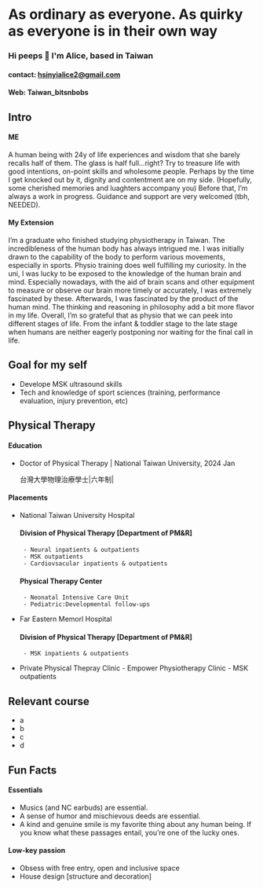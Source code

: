 # As ordinary as everyone. As quirky as everyone is in their own way 

### Hi peeps 👋 I'm Alice, based in Taiwan 
#### contact: hsinyialice2@gmail.com
#### Web: Taiwan_bitsnbobs

## Intro
#### ME 
A human being with 24y of life experiences and wisdom that she barely recalls half of them. The glass is half full...right?
Try to treasure life with good intentions, on-point skills and wholesome people. Perhaps by the time I get knocked out by it, dignity and contentment are on my side. (Hopefully, some cherished memories and luaghters accompany you) 
Before that, I’m always a work in progress.
Guidance and support are very welcomed (tbh, NEEDED).  

#### My Extension
I’m a graduate who finished studying physiotherapy in Taiwan.
The incredibleness of the human body has always intrigued me. I was initially drawn to the capability of the body to perform various movements, especially in sports. Physio training does well fulfilling my curiosity. In the uni, I was lucky to be exposed to the knowledge of the human brain and mind. Especially nowadays, with the aid of brain scans and other equipment to measure or observe our brain more timely or accurately, I was extremely fascinated by these. Afterwards, I was fascinated by the product of the human mind. The thinking and reasoning in philosophy add a bit more flavor in my life. 
Overall, I’m so grateful that as physio that we can peek into different stages of life. From the infant & toddler stage to the late stage when humans are neither eagerly postponing nor waiting for the final call in life. 

## Goal for my self 
- Develope MSK ultrasound skills
- Tech and knowledge of sport sciences (training, performance evaluation, injury prevention, etc)

## Physical Therapy 
#### Education
- Doctor of Physical Therapy | National Taiwan University, 2024 Jan

  台灣大學物理治療學士|六年制| 
#### Placements
- National Taiwan University Hospital
  #### Division of Physical Therapy [Department of PM&R]
       - Neural inpatients & outpatients
       - MSK outpatients
       - Cardiovsacular inpatients & outpatients
  #### Physical Therapy Center
       - Neonatal Intensive Care Unit
       - Pediatric:Developmental follow-ups
- Far Eastern Memorl Hospital
  #### Division of Physical Therapy [Department of PM&R]
       - MSK inpatients & outpatients
- Private Physical Thepray Clinic - Empower Physiotherapy Clinic
       - MSK outpatients
  
## Relevant course
- a
- b
- c
- d

## Fun Facts
#### Essentials 
- Musics (and NC earbuds) are essential.
- A sense of humor and mischievous deeds are essential.
- A kind and genuine smile is my favorite thing about any human being.
If you know what these passages entail, you’re one of the lucky ones. 
#### Low-key passion
- Obsess with free entry, open and inclusive space
- House design [structure and decoration]


<!--
**Alice-HsinYi-Chou/Alice-HsinYi-Chou** is a ✨ _special_ ✨ repository because its `README.md` (this file) appears on your GitHub profile.

Here are some ideas to get you started:

- 🔭 I’m currently working on ...
- 🌱 I’m currently learning ...
- 👯 I’m looking to collaborate on ...
- 🤔 I’m looking for help with ...
- 💬 Ask me about ...
- 📫 How to reach me: ...
- 😄 Pronouns: ...
- ⚡ Fun fact: ...
-->
 
